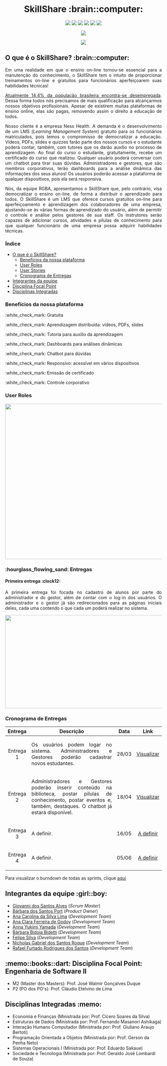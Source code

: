 <html>
       <head></head>
       <body>
              <h1 align="center">SkillShare :brain::computer:</h1>
              <p align="center">
                     <img src="https://img.shields.io/badge/HTML5-E34F26?style=for-the-badge&logo=html5&logoColor=white">
                     <img src="https://img.shields.io/badge/CSS3-1572B6?style=for-the-badge&logo=css3&logoColor=white">
                     <img src="https://img.shields.io/badge/Java-ED8B00?style=for-the-badge&logo=java&logoColor=white">
                     <img src="https://img.shields.io/badge/Spring-6DB33F?style=for-the-badge&logo=spring&logoColor=white">
                     <img src="https://img.shields.io/badge/JavaScript-F7DF1E?style=for-the-badge&logo=javascript&logoColor=black">
                     <img src="https://img.shields.io/badge/PostgreSQL-316192?style=for-the-badge&logo=postgresql&logoColor=white">
              </p>
              <p align="center"><img src="https://img.shields.io/badge/status-em desenvolvimento-blue?style=for-the-badge&logo=appveyor"></p>
              <p align="center"><img src="https://img.shields.io/badge/Sprint%20atual-Sprint 1-blue?style=for-the-badge&logo=appveyor"></p>
              <h2>O que é o SkillShare? :brain::computer:</h2>
              <p align="justify">Em uma realidade em que o ensino on-line tornou-se essencial para a manutenção do conhecimento, o SkillShare tem o intuito de proporcionar treinamentos on-line e gratuitos para funcionários aperfeiçoarem suas habilidades técnicas!</p>
              <p align="justify"><a href="https://g1.globo.com/economia/noticia/2020/10/30/desemprego-no-brasil-sobe-para-144percent-em-agosto-diz-ibge.ghtml">Atualmente 14,4% da população brasileira encontra-se desempregada</a>. Dessa forma todos nós precisamos de mais qualificação para alcançarmos nossos objetivos profissionais. Apesar de existirem muitas plataformas de ensino online, elas são pagas, removendo assim o direito à educação de todos.</p>
              <p align="justify">Nosso cliente é a empresa Ness Health. A demanda é o desenvolvimento de um LMS (<i>Learning Management System</i>) gratuito para os funcionários matriculados, pois temos o compromisso de democratizar a educação. Vídeos, PDFs, slides e quizzes farão parte dos nossos cursos e o estudante poderá contar, também, com tutores que os darão auxílio no processo de aprendizagem. Ao final do curso o estudante, gratuitamente, recebe um certificado do curso que realizou. Qualquer usuário poderá conversar com um chatbot para tirar suas dúvidas. Administradores e gestores, que são membros corporativos, terão dashboards para a análise dinâmica das informações dos seus alunos! Os usuários poderão acessar a plataforma de qualquer dispositivos, pois ela será responsiva.
              <p align="justify">Nós, da equipe RGBA, apresentamos o SkillShare que, pelo contrário, visa democratizar o ensino on-line, de forma a distribuir o aprendizado para todos. O SkillShare é um LMS que oferece cursos gratuitos on-line para aperfeiçoamento e aprendizagem dos colaboradores de uma empresa, ajustando-se às várias formas de aprendizado do usuário, além de permitir o controle e análise pelos gestores de sua staff. Os instrutores serão capazes de adicionar cursos, atividades e pílulas de conhecimento para que qualquer funcionário de uma empresa possa adquirir habilidades técnicas.</p>
              <h3>Índice</h3>
              <ul>
                     <li><a href="https://github.com/giovannialves01/API-RGBA/blob/main/README.md#o-que-%C3%A9-o-skillshare">O que é o SkillShare?</a>
                     <ul>
                            <li><a href="https://github.com/giovannialves01/API-RGBA#benef%C3%ADcios-da-nossa-plataforma">Benefícios da nossa plataforma</a>
                            <li><a href="https://github.com/giovannialves01/API-RGBA#user-roles">User Roles</a>
                            <li><a href="https://github.com/giovannialves01/API-RGBA#hourglass_flowing_sand-entregas">User Stories</a>
                            <li><a href="https://github.com/giovannialves01/API-RGBA#cronograma-de-entregas">Cronograma de Entregas</a>
                     </ul>
                     <li><a href="https://github.com/giovannialves01/API-RGBA#integrantes-da-equipe-girlboy">Integrantes da equipe</a>
                     <li><a href="https://github.com/giovannialves01/API-RGBA#memobooksdart-disciplina-focal-point-engenharia-de-software-ii">Disciplina Focal Point</a>
                     <li><a href="https://github.com/giovannialves01/API-RGBA#disciplinas-integradas-memo">Disciplinas Integradas</a>
              </ul>
              <h3>Benefícios da nossa plataforma</h3>
              <p>:white_check_mark: Gratuita</p>
              <p>:white_check_mark: Aprendizagem distribuída: vídeos, PDFs, slides</p>
              <p>:white_check_mark: Tutoria para auxílio da aprendizagem</p>
              <p>:white_check_mark: Dashboards para análises dinâmicas</p>
              <p>:white_check_mark: Chatbot para dúvidas</p>
              <p>:white_check_mark: Responsivo: acessível em vários dispositivos</p>
              <p>:white_check_mark: Emissão de certificado</p>
              <p>:white_check_mark: Controle corporativo</p>
              <h3>User Roles</h3>
              <img src="https://user-images.githubusercontent.com/60778277/112249518-b2c04600-8c36-11eb-870c-dde55c0dee32.jpg" width=550px height=500px>
              <h3>:hourglass_flowing_sand: Entregas</h3>
              <h4>Primeira entrega :clock12:</h4>
              <p align="justify">A primeira entrega foi focada no cadastro de alunos por parte do administrador e do gestor, além de contar com o log-in dos usuários. O administrador e o gestor já são redirecionados para as páginas iniciais deles, cada uma contendo o que cada um poderá realizar no sistema.</p>
              <img src="https://github.com/giovannialves01/API-RGBA/blob/main/doc/cards_entregas/1.png" width="550px" height="300px">
              <h3>Cronograma de Entregas</h3>
              <table>
                     <thead>
                            <th width=45px>Entrega</th>
                            <th width=400px>Descrição</th>
                            <th width=45px>Data</th>
                            <th width=45px>Link</th>
                     </thead>
                     <tr>
                            <td><p align="center">Entrega 1</p></td>
                            <td><p align="justify">Os usuários podem logar no sistema. Administradores e Gestores poderão cadastrar novos estudantes.</p></td>
                            <td><p align="center">28/03</p></td>
                            <td><p align="center"><a href="https://github.com/giovannialves01/API-RGBA/tree/SPRINT-1">Visualizar</a></p></td>
                     </tr>
                     <tr>
                            <td><p align="center">Entrega 2</p></td>
                            <td><p align="justify">Administradores e Gestores poderão inserir conteúdo na biblioteca, postar pílulas de conhecimento, postar eventos e, também, destaques. O chatbot já estará disponível.</p></td>
                            <td><p align="center">18/04</p></td>
                            <td><p align="center"><a href="">Visualizar</p></td>
                     </tr>
                     <tr>
                            <td><p align="center">Entrega 3</p></td>
                            <td><p align="justify">A definir.</p></td>
                            <td><p align="center">16/05</p></td>
                            <td><p align="center"><a href="">A definir</p></td>
                     </tr>
                     <tr>
                            <td><p align="center">Entrega 4</p></td>
                            <td><p align="justify">A definir.</p></td>
                            <td><p align="center">05/06</p></td>
                            <td><p align="center"><a href="">A definir</p></td>
                     </tr>
              </table>
              <p>Para visualizar o burndown de todas as sprints, clique <a href="https://fatecspgov-my.sharepoint.com/:x:/g/personal/anna_yamada_fatec_sp_gov_br/EcgCxB5c3bJMsqK93aJKCDwBOej3TZYlw_uJlNaY1icawA?rtime=uyeFkyDx2Eg">aqui</a>
              <h2>Integrantes da equipe :girl::boy:</h2>
              <ul>
                     <li><a href="https://www.linkedin.com/in/giovanni-santos-546412154/">Giovanni dos Santos Alves</a> (<i>Scrum Master</i>)
                     <li><a href="https://www.linkedin.com/in/b%C3%A1rbara-port-402158198/">Bárbara dos Santos Port</a> (<i>Product Owner</i>)
                     <li><a href="https://www.linkedin.com/in/ana-carolina-lima-099955136/">Ana Carolina da Silva Lima</a> (<i>Development Team</i>)
                     <li><a href="https://www.linkedin.com/in/ana-clara-godoy-2973381b2/">Ana Clara Ferreira de Godoy</a> (<i>Development Team</i>)
                     <li><a href="https://www.linkedin.com/in/anna-yukimi-yamada-6ba23b149/">Anna Yukimi Yamada</a> (<i>Development Team</i>)
                     <li><a href="https://www.linkedin.com/in/barbara-bidetti-bb910a1b3/">Bárbara Bidoia Bidetti</a> (<i>Development Team</i>)
                     <li><a href="https://www.linkedin.com/in/felipe-silva-13b3b61a0/">Felipe Silva</a> (<i>Development Team</i>)
                     <li><a href="https://www.linkedin.com/in/nicholas-gabriel-dos-santos-roque-9113511b2/">Nicholas Gabriel dos Santos Roque</a> (<i>Development Team</i>)
                     <li><a href="https://www.linkedin.com/in/rafael-furtado-613a9712a/">Rafael Furtado Rodrigues dos Santos</a> (<i>Development Team</i>)
              </ul>
              <h2>:memo::books::dart: Disciplina Focal Point: Engenharia de Software II</h2>
              <ul>
                     <li>M2 (Master dos Masters): Prof. José Walmir Gonçalves Duque
                     <li>P2 (PO dos PO's): Prof. Cláudio Etelvino de Lima
              </ul>
              <h2>Disciplinas Integradas :memo:</h2>
              <ul>
                     <li>Economia e Finanças (Ministrada por: Prof. Cícero Soares da Silva)
                     <li>Estruturas de Dados (Ministrada por: Prof. Fernando Masanori Ashikaga)
                     <li>Interação Humano Computador (Ministrada por: Prof. Giuliano Araujo Bertoti)
                     <li>Programação Orientada a Objetos (Ministrada por: Prof. Gerson da Penha Neto)
                     <li>Sistemas Operacionais I (Ministrada por: Prof. Eduardo Sakaue)
                     <li>Sociedade e Tecnologia (Ministrada por: Prof. Geraldo José Lombardi de Souza)
              </ul>
       </body>
</html>
